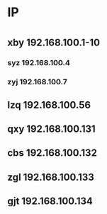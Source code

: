 # IP
#
## xby 192.168.100.1-10
### syz 192.168.100.4
### zyj 192.168.100.7
## lzq 192.168.100.56
## qxy 192.168.100.131
## cbs 192.168.100.132
## zgl 192.168.100.133
## gjt 192.168.100.134
